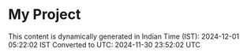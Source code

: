 # My Project

This content is dynamically generated in Indian Time (IST): 2024-12-01 05:22:02 IST
Converted to UTC: 2024-11-30 23:52:02 UTC
